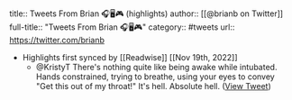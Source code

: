 title:: Tweets From Brian 🎧🖥🎮 (highlights)
author:: [[@brianb on Twitter]]
full-title:: "Tweets From Brian 🎧🖥🎮"
category:: #tweets
url:: https://twitter.com/brianb

- Highlights first synced by [[Readwise]] [[Nov 19th, 2022]]
	- @KristyT There's nothing quite like being awake while intubated. Hands constrained, trying to breathe, using your eyes to convey "Get this out of my throat!" It's hell. Absolute hell. ([View Tweet](https://twitter.com/brianb/status/1399486735860523011))